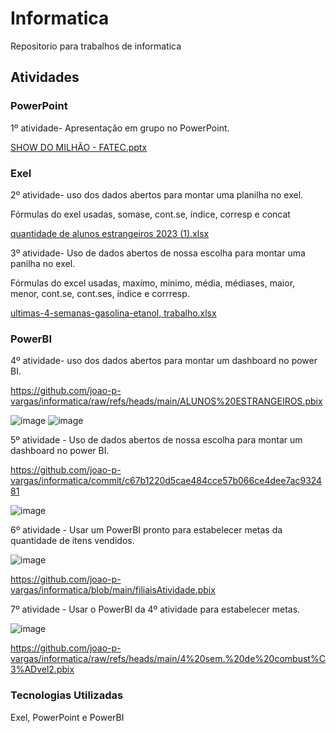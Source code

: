 # Informatica

Repositorio para trabalhos de informatica

## Atividades

### PowerPoint

1º atividade- Apresentação em grupo no PowerPoint.

[SHOW DO MILHÃO - FATEC.pptx](https://github.com/user-attachments/files/17078002/SHOW.DO.MILHAO.-.FATEC.pptx)

### Exel

2º atividade- uso dos dados abertos para montar uma planilha no exel.

Fórmulas do exel usadas, somase, cont.se, índice, corresp e concat

[quantidade de alunos estrangeiros 2023 (1).xlsx](https://github.com/user-attachments/files/17078025/quantidade.de.alunos.estrangeiros.2023.1.xlsx)

3º atividade- Uso de dados abertos de nossa escolha para montar uma panilha no exel.

Fórmulas do excel usadas, maxímo, mínimo, média, médiases, maior, menor, cont.se, cont.ses, índice e corrresp.

[ultimas-4-semanas-gasolina-etanol, trabalho.xlsx](https://github.com/user-attachments/files/17081379/ultimas-4-semanas-gasolina-etanol.trabalho.xlsx)

### PowerBI

4º atividade- uso dos dados abertos para montar um dashboard no power BI.

https://github.com/joao-p-vargas/informatica/raw/refs/heads/main/ALUNOS%20ESTRANGEIROS.pbix

![image](https://github.com/user-attachments/assets/71e3540b-3f72-4f3a-8245-2853fa3ab4e9)
![image](https://github.com/user-attachments/assets/d4c84b76-ab72-4bda-a210-d565af35099f)

5º atividade - Uso de dados abertos de nossa escolha para montar um dashboard no power BI.

https://github.com/joao-p-vargas/informatica/commit/c67b1220d5cae484cce57b066ce4dee7ac932481

![image](https://github.com/user-attachments/assets/63ccc022-bea5-4d87-a5d3-f89f4a588478)

6º atividade - Usar um PowerBI pronto para estabelecer metas da quantidade de itens vendidos.

![image](https://github.com/user-attachments/assets/0cc103bd-cb03-471c-9948-e348dc01b82e)

https://github.com/joao-p-vargas/informatica/blob/main/filiaisAtividade.pbix

7º atividade - Usar o PowerBI da 4º atividade para estabelecer metas.

![image](https://github.com/user-attachments/assets/5df86402-2a74-44a3-b342-dd1979683304)

https://github.com/joao-p-vargas/informatica/raw/refs/heads/main/4%20sem.%20de%20combust%C3%ADvel2.pbix

### Tecnologias Utilizadas

Exel, PowerPoint e PowerBI
